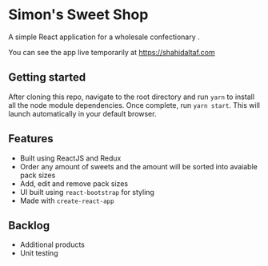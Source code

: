 # Simon's Sweet Shop

A simple React application for a wholesale confectionary .

You can see the app live temporarily at https://shahidaltaf.com 

## Getting started

After cloning this repo, navigate to the root directory and run `yarn` to install all the node module dependencies. Once complete, run `yarn start`. This will launch automatically in your default browser.

## Features

- Built using ReactJS and Redux
- Order any amount of sweets and the amount will be sorted into avaiable pack sizes
- Add, edit and remove pack sizes
- UI built using `react-bootstrap` for styling
- Made with `create-react-app`

## Backlog

- Additional products
- Unit testing

